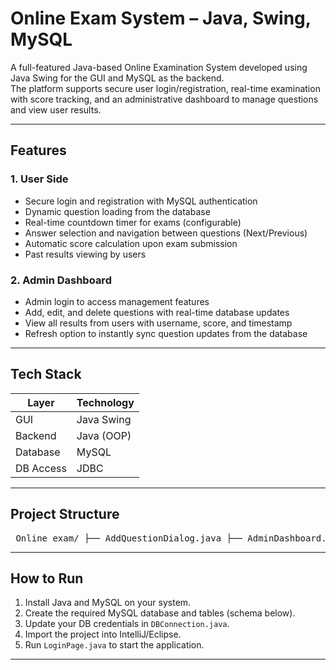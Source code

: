 # Online Exam System – Java, Swing, MySQL

A full-featured Java-based Online Examination System developed using Java Swing for the GUI and MySQL as the backend.  
The platform supports secure user login/registration, real-time examination with score tracking, and an administrative dashboard to manage questions and view user results.

---

## Features

### 1. User Side
- Secure login and registration with MySQL authentication  
- Dynamic question loading from the database  
- Real-time countdown timer for exams (configurable)  
- Answer selection and navigation between questions (Next/Previous)  
- Automatic score calculation upon exam submission  
- Past results viewing by users  

### 2. Admin Dashboard
- Admin login to access management features  
- Add, edit, and delete questions with real-time database updates  
- View all results from users with username, score, and timestamp  
- Refresh option to instantly sync question updates from the database  

---

## Tech Stack

| Layer       | Technology      |
|-------------|-----------------|
| GUI         | Java Swing      |
| Backend     | Java (OOP)      |
| Database    | MySQL           |
| DB Access   | JDBC            |

---

## Project Structure


<pre> Online_exam/ ├── AddQuestionDialog.java ├── AdminDashboard.java ├── AllResultsPage.java ├── DBConnection.java ├── ExamPage.java ├── LoginPage.java ├── Question.java ├── QuestionBank.java ├── QuestionDAO.java ├── User.java ├── UserService.java ├── ViewResultsPage.java ├── README.md └── lib/ └── mysql-connector-j-9.4.0.jar </pre>


---

## How to Run

1. Install Java and MySQL on your system.
2. Create the required MySQL database and tables (schema below).
3. Update your DB credentials in `DBConnection.java`.
4. Import the project into IntelliJ/Eclipse.
5. Run `LoginPage.java` to start the application.

---

